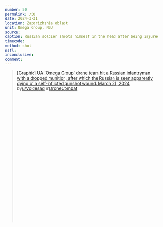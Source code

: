 ```yaml
---
number: 50
permalink: /50
date: 2024-3-31
location: Zaporizhzhia oblast
unit: Omega Group, NGU
source: 
caption: Russian soldier shoots himself in the head after being injured by a drone-dropped grenade
timecode: 
method: shot
nsfl: 
inconclusive: 
comment: 
---
```

<blockquote class="reddit-embed-bq" style="height:500px" data-embed-height="586"><a href="https://www.reddit.com/r/DroneCombat/comments/1bsb8ux/graphic_ua_omega_group_drone_team_hit_a_russian/">[Graphic] UA 'Omega Group' drone team hit a Russian infantryman with a dropped munition, after which the Russian is seen apparently dying of a self-inflicted gunshot wound. March 31, 2024</a><br> by<a href="https://www.reddit.com/user/Voldesad/">u/Voldesad</a> in<a href="https://www.reddit.com/r/DroneCombat/">DroneCombat</a></blockquote><script async="" src="https://embed.reddit.com/widgets.js" charset="UTF-8"></script>